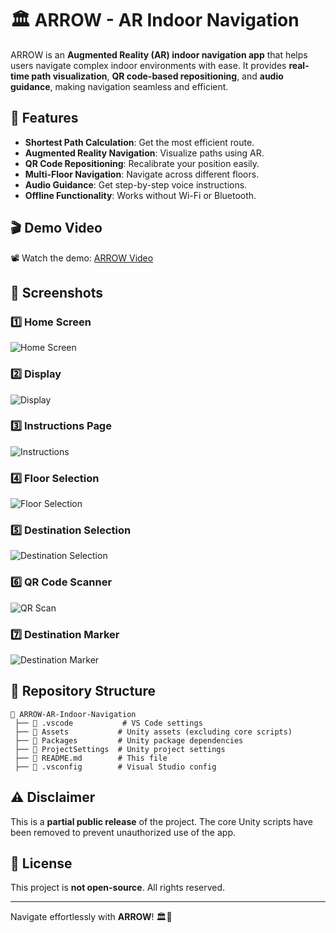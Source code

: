 # 🏛️ ARROW - AR Indoor Navigation

ARROW is an **Augmented Reality (AR) indoor navigation app** that helps users navigate complex indoor environments with ease. It provides **real-time path visualization**, **QR code-based repositioning**, and **audio guidance**, making navigation seamless and efficient.

## 🚀 Features
- **Shortest Path Calculation**: Get the most efficient route.
- **Augmented Reality Navigation**: Visualize paths using AR.
- **QR Code Repositioning**: Recalibrate your position easily.
- **Multi-Floor Navigation**: Navigate across different floors.
- **Audio Guidance**: Get step-by-step voice instructions.
- **Offline Functionality**: Works without Wi-Fi or Bluetooth.

## 🎬 Demo Video
📽️ Watch the demo: [ARROW Video](https://drive.google.com/file/d/1BeeknkZ24qwqvFBt72TI5EL4TW5bschC/view?usp=drive_link)

## 📸 Screenshots
### 1️⃣ Home Screen
![Home Screen](https://drive.google.com/uc?export=view&id=1kaXNrjxfDvw3XvdujbBrMWryIl1HYQcf)

### 2️⃣ Display
![Display](https://drive.google.com/uc?export=view&id=13hbJKfwxiJWwix7uh-y9TN9gjKRwDmAK)

### 3️⃣ Instructions Page
![Instructions](https://drive.google.com/uc?export=view&id=13hsaRX7ZoQXxJb7d6hCY0nUnn3XoUZEl)

### 4️⃣ Floor Selection
![Floor Selection](https://drive.google.com/uc?export=view&id=1557ruZCQqUMJdtHmejsvbc2YkKe86RJL)

### 5️⃣ Destination Selection
![Destination Selection](https://drive.google.com/uc?export=view&id=1kwO-3hItmCDGWumlxcRzPIua9j8FS0Gm)

### 6️⃣ QR Code Scanner
![QR Scan](https://drive.google.com/uc?export=view&id=1F3sF1MZBF_XzsKGFQSCsWza80wTGKW9c)

### 7️⃣ Destination Marker
![Destination Marker](https://drive.google.com/uc?export=view&id=1ogs3GC0N1Ne47PJ7QGsdSOYrT5eMjIAT)

## 📂 Repository Structure
```
📁 ARROW-AR-Indoor-Navigation
 ├── 📁 .vscode           # VS Code settings
 ├── 📁 Assets           # Unity assets (excluding core scripts)
 ├── 📁 Packages         # Unity package dependencies
 ├── 📁 ProjectSettings  # Unity project settings
 ├── 📄 README.md        # This file
 ├── 📄 .vsconfig        # Visual Studio config
```

## ⚠️ Disclaimer
This is a **partial public release** of the project. The core Unity scripts have been removed to prevent unauthorized use of the app.

## 📜 License
This project is **not open-source**. All rights reserved.

---
Navigate effortlessly with **ARROW**! 🏛️📍
